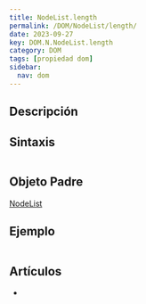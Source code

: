```yaml
---
title: NodeList.length
permalink: /DOM/NodeList/length/
date: 2023-09-27
key: DOM.N.NodeList.length
category: DOM
tags: [propiedad dom]
sidebar:
  nav: dom
---
```


## Descripción


## Sintaxis


```javascript

```


## Objeto Padre


[NodeList](https://www.w3api.com/DOM/NodeList/)


## Ejemplo


```javascript

```


## Artículos

- 
